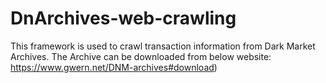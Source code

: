 # DnArchives-web-crawling
This framework is used to crawl transaction information from Dark Market Archives. The Archive can be downloaded from below website:
https://www.gwern.net/DNM-archives#download)
 
